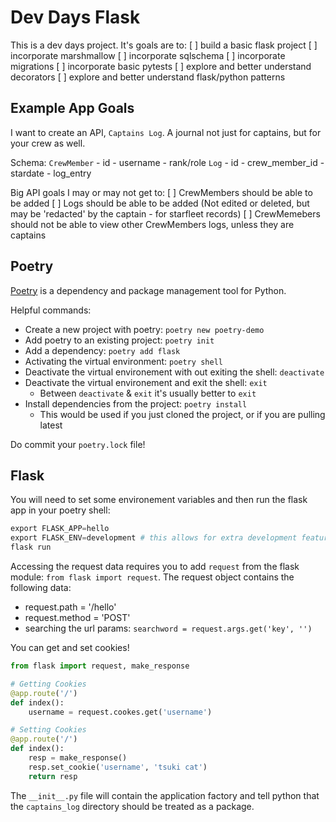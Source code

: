 # Dev Days Flask

This is a dev days project. It's goals are to:
[ ] build a basic flask project
[ ] incorporate marshmallow 
[ ] incorporate sqlschema
[ ] incorporate migrations
[ ] incorporate basic pytests
[ ] explore and better understand decorators
[ ] explore and better understand flask/python patterns

## Example App Goals

I want to create an API, `Captains Log`. A journal not just for captains, but for your crew as well. 

Schema:
`CrewMember` 
    - id
    - username
    - rank/role
`Log`
    - id
    - crew_member_id
    - stardate
    - log_entry

Big API goals I may or may not get to:
[ ] CrewMembers should be able to be added
[ ] Logs should be able to be added (Not edited or deleted, but may be 'redacted' by the captain - for starfleet records)
[ ] CrewMemebers should not be able to view other CrewMembers logs, unless they are captains

## Poetry

[Poetry](https://python-poetry.org/docs/) is a dependency and package management tool for Python.

Helpful commands:
- Create a new project with poetry: `poetry new poetry-demo`
- Add poetry to an existing project: `poetry init`
- Add a dependency: `poetry add flask`
- Activating the virtual environment: `poetry shell`
- Deactivate the virtual environement with out exiting the shell: `deactivate`
- Deactivate the virtual environement and exit the shell: `exit`
    - Between `deactivate` & `exit` it's usually better to `exit`
- Install dependencies from the project: `poetry install`
    - This would be used if you just cloned the project, or if you are pulling latest

Do commit your `poetry.lock` file! 

## Flask

You will need to set some environement variables and then run the flask app in your poetry shell:
```py
export FLASK_APP=hello
export FLASK_ENV=development # this allows for extra development features, like the flask debugger!
flask run
```

Accessing the request data requires you to add `request` from the flask module: `from flask import request`.
The request object contains the following data:
- request.path = '/hello'
- request.method = 'POST'
- searching the url params: `searchword = request.args.get('key', '')`

You can get and set cookies!
```py
from flask import request, make_response

# Getting Cookies
@app.route('/')
def index():
    username = request.cookes.get('username')

# Setting Cookies
@app.route('/')
def index():
    resp = make_response()
    resp.set_cookie('username', 'tsuki cat')
    return resp
```

The `__init__.py` file will contain the application factory and tell python that the `captains_log` directory should be treated as a package.